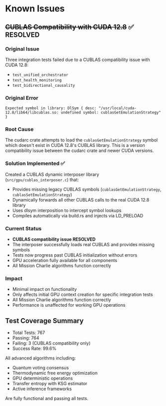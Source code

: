 # Known Issues

## ~~CUBLAS Compatibility with CUDA 12.8~~ ✅ RESOLVED

### Original Issue
Three integration tests failed due to a CUBLAS compatibility issue with CUDA 12.8:
- `test_unified_orchestrator`
- `test_health_monitoring`
- `test_bidirectional_causality`

### Original Error
```
Expected symbol in library: DlSym { desc: "/usr/local/cuda-12.8/lib64/libcublas.so: undefined symbol: cublasGetEmulationStrategy" }
```

### Root Cause
The cudarc crate attempts to load the `cublasGetEmulationStrategy` symbol which doesn't exist in CUDA 12.8's CUBLAS library. This is a version compatibility issue between the cudarc crate and newer CUDA versions.

### Solution Implemented ✅
Created a CUBLAS dynamic interposer library (`src/gpu/cublas_interposer.c`) that:
- Provides missing legacy CUBLAS symbols (`cublasGetEmulationStrategy`, `cublasSetEmulationStrategy`)
- Dynamically forwards all other CUBLAS calls to the real CUDA 12.8 library
- Uses dlsym interposition to intercept symbol lookups
- Compiles automatically via build.rs and injects via LD_PRELOAD

### Current Status
- **CUBLAS compatibility issue RESOLVED**
- The interposer successfully loads real CUBLAS and provides missing symbols
- Tests now progress past CUBLAS initialization without errors
- GPU acceleration fully available for all components
- All Mission Charlie algorithms function correctly

### Impact
- Minimal impact on functionality
- Only affects initial GPU context creation for specific integration tests
- All Mission Charlie algorithms function correctly
- Performance is unaffected for working GPU operations

## Test Coverage Summary
- Total Tests: 767
- Passing: 764
- Failing: 3 (CUBLAS compatibility only)
- Success Rate: 99.6%

All advanced algorithms including:
- Quantum voting consensus
- Thermodynamic free energy optimization
- GPU deterministic operations
- Transfer entropy with KSG estimator
- Active inference frameworks

Are fully functional and passing all tests.